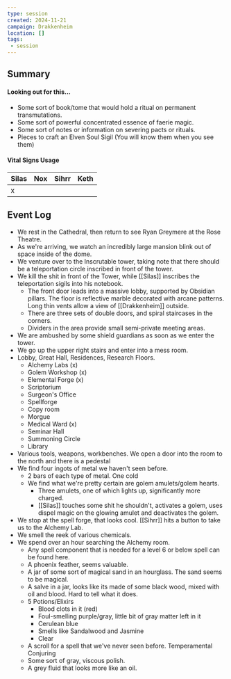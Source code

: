 ```yaml
---
type: session
created: 2024-11-21
campaign: Drakkenheim
location: []
tags:
 - session
---
```



## Summary

#### Looking out for this...

- Some sort of book/tome that would hold a ritual on permanent transmutations.
- Some sort of powerful concentrated essence of faerie magic.
- Some sort of notes or information on severing pacts or rituals.
- Pieces to craft an Elven Soul Sigil (You will know them when you see them)

####  Vital Signs Usage

| Silas | Nox | Sihrr | Keth |
| ----- | --- | ----- | ---- |
| x     |     |       |      |

## Event Log

- We rest in the Cathedral, then return to see Ryan Greymere at the Rose Theatre.
- As we're arriving, we watch an incredibly large mansion blink out of space inside of the dome.
- We venture over to the Inscrutable tower, taking note that there should be a teleportation circle inscribed in front of the tower.
- We kill the shit in front of the Tower, while [[Silas]] inscribes the teleportation sigils into his notebook.
	- The front door leads into a massive lobby, supported by Obsidian pillars. The floor is reflective marble decorated with arcane patterns. Long thin vents allow a view of [[Drakkenheim]] outside. 
	- There are three sets of double doors, and spiral staircases in the corners.
	- Dividers in the area provide small semi-private meeting areas.
- We are ambushed by some shield guardians as soon as we enter the tower.
- We go up the upper right stairs and enter into a mess room.
- Lobby, Great Hall, Residences, Research Floors.
	- Alchemy Labs (x)
	- Golem Workshop (x)
	- Elemental Forge (x)
	- Scriptorium
	- Surgeon's Office
	- Spellforge
	- Copy room
	- Morgue
	- Medical Ward (x)
	- Seminar Hall
	- Summoning Circle
	- Library
- Various tools, weapons, workbenches. We open a door into the room to the north and there is a pedestal
- We find four ingots of metal we haven't seen before.
	- 2 bars of each type of metal. One cold
	- We find what we're pretty certain are golem amulets/golem hearts.
		- Three amulets, one of which lights up, significantly more charged.
		- [[Silas]] touches some shit he shouldn't, activates a golem, uses dispel magic on the glowing amulet and deactivates the golem.
- We stop at the spell forge, that looks cool. [[Sihrr]] hits a button to take us to the Alchemy Lab.
- We smell the reek of various chemicals.
- We spend over an hour searching the Alchemy room.
	- Any spell component that is needed for a level 6 or below spell can be found here.
	- A phoenix feather, seems valuable.
	- A jar of some sort of magical sand in an hourglass. The sand seems to be magical.
	- A salve in a jar, looks like its made of some black wood, mixed with oil and blood. Hard to tell what it does.
	- 5 Potions/Elixirs
		- Blood clots in it (red)
		- Foul-smelling purple/gray, little bit of gray matter left in it
		- Cerulean blue
		- Smells like Sandalwood and Jasmine
		- Clear
	- A scroll for a spell that we've never seen before. Temperamental Conjuring
	- Some sort of gray, viscous polish.
	- A grey fluid that looks more like an oil.
	